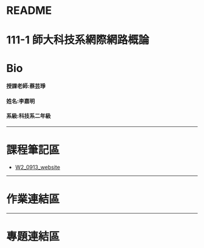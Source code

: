 # README
111-1 師大科技系網際網路概論
==
# Bio
#### 授課老師:蔡芸琤    
#### 姓名:李嘉明    
#### 系級:科技系二年級     
---
# 課程筆記區
*   [W2_0913_website](https://jiaminging.github.io/Web/mypage/)
---
# 作業連結區
---
# 專題連結區
